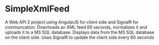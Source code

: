 # SimpleXmlFeed
A Web API 2 project using AngularJS for client side and SignalR for communcation.
Downloads an XML feed 60 seconds, normalizes it and uploads it to a MS SQL database.
Displays data from the MS SQL database on the client side.
Uses SignalR to update the client side every 60 seconds

